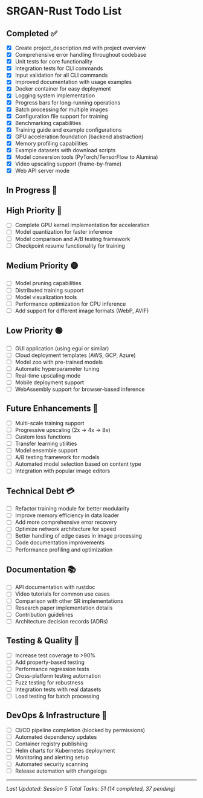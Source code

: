 # SRGAN-Rust Todo List

## Completed ✅
- [x] Create project_description.md with project overview
- [x] Comprehensive error handling throughout codebase
- [x] Unit tests for core functionality
- [x] Integration tests for CLI commands
- [x] Input validation for all CLI commands
- [x] Improved documentation with usage examples
- [x] Docker container for easy deployment
- [x] Logging system implementation
- [x] Progress bars for long-running operations
- [x] Batch processing for multiple images
- [x] Configuration file support for training
- [x] Benchmarking capabilities
- [x] Training guide and example configurations
- [x] GPU acceleration foundation (backend abstraction)
- [x] Memory profiling capabilities
- [x] Example datasets with download scripts
- [x] Model conversion tools (PyTorch/TensorFlow to Alumina)
- [x] Video upscaling support (frame-by-frame)
- [x] Web API server mode

## In Progress 🚧

## High Priority 🔴
- [ ] Complete GPU kernel implementation for acceleration
- [ ] Model quantization for faster inference
- [ ] Model comparison and A/B testing framework
- [ ] Checkpoint resume functionality for training

## Medium Priority 🟡
- [ ] Model pruning capabilities
- [ ] Distributed training support
- [ ] Model visualization tools
- [ ] Performance optimization for CPU inference
- [ ] Add support for different image formats (WebP, AVIF)

## Low Priority 🟢
- [ ] GUI application (using egui or similar)
- [ ] Cloud deployment templates (AWS, GCP, Azure)
- [ ] Model zoo with pre-trained models
- [ ] Automatic hyperparameter tuning
- [ ] Real-time upscaling mode
- [ ] Mobile deployment support
- [ ] WebAssembly support for browser-based inference

## Future Enhancements 🚀
- [ ] Multi-scale training support
- [ ] Progressive upscaling (2x -> 4x -> 8x)
- [ ] Custom loss functions
- [ ] Transfer learning utilities
- [ ] Model ensemble support
- [ ] A/B testing framework for models
- [ ] Automated model selection based on content type
- [ ] Integration with popular image editors

## Technical Debt 💳
- [ ] Refactor training module for better modularity
- [ ] Improve memory efficiency in data loader
- [ ] Add more comprehensive error recovery
- [ ] Optimize network architecture for speed
- [ ] Better handling of edge cases in image processing
- [ ] Code documentation improvements
- [ ] Performance profiling and optimization

## Documentation 📚
- [ ] API documentation with rustdoc
- [ ] Video tutorials for common use cases
- [ ] Comparison with other SR implementations
- [ ] Research paper implementation details
- [ ] Contribution guidelines
- [ ] Architecture decision records (ADRs)

## Testing & Quality 🧪
- [ ] Increase test coverage to >90%
- [ ] Add property-based testing
- [ ] Performance regression tests
- [ ] Cross-platform testing automation
- [ ] Fuzz testing for robustness
- [ ] Integration tests with real datasets
- [ ] Load testing for batch processing

## DevOps & Infrastructure 🔧
- [ ] CI/CD pipeline completion (blocked by permissions)
- [ ] Automated dependency updates
- [ ] Container registry publishing
- [ ] Helm charts for Kubernetes deployment
- [ ] Monitoring and alerting setup
- [ ] Automated security scanning
- [ ] Release automation with changelogs

---
*Last Updated: Session 5*
*Total Tasks: 51 (14 completed, 37 pending)*